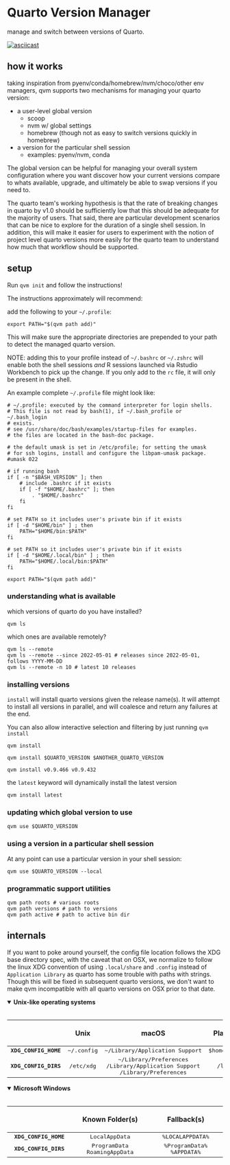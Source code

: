 # Quarto Version Manager

manage and switch between versions of Quarto.

[![asciicast](https://asciinema.org/a/nB2VzKCeuW0iyBANuRGCVPywp.svg)](https://asciinema.org/a/nB2VzKCeuW0iyBANuRGCVPywp)

## how it works

taking inspiration from pyenv/conda/homebrew/nvm/choco/other env managers, qvm supports
two mechanisms for managing your quarto version:
*  a user-level global version
   *  scoop
   *  nvm w/ global settings
   *  homebrew (though not as easy to switch versions quickly in homebrew)
*  a version for the particular shell session
   *  examples: pyenv/nvm, conda

The global version can be helpful for managing your overall system configuration
where you want discover how your current versions compare to whats available,
upgrade, and ultimately be able to swap versions if you need to. 

The quarto team's working hypothesis is that the rate of breaking changes in quarto
by v1.0 should be sufficiently low that this should be adequate for the majority
of users. That said, there are particular development scenarios that can be
nice to explore for the duration of a single shell session. In addition, this
will make it easier for users to experiment with the notion of project level
quarto versions more easily for the quarto team to understand how much that
workflow should be supported.

## setup

Run `qvm init` and follow the instructions!

The instructions approximately will recommend: 

add the following to your `~/.profile`:

```
export PATH="$(qvm path add)"
```

This will make sure the appropriate directories are prepended to your path to detect
the managed quarto version.

NOTE: adding this to your profile instead of `~/.bashrc` or `~/.zshrc` will
enable both the shell sessions *and* R sessions launched via Rstudio Workbench
to pick up the change. If you only add to the `rc` file, it will only be present
in the shell.

An example complete `~/.profile` file might look like:

```
# ~/.profile: executed by the command interpreter for login shells.
# This file is not read by bash(1), if ~/.bash_profile or ~/.bash_login
# exists.
# see /usr/share/doc/bash/examples/startup-files for examples.
# the files are located in the bash-doc package.

# the default umask is set in /etc/profile; for setting the umask
# for ssh logins, install and configure the libpam-umask package.
#umask 022

# if running bash
if [ -n "$BASH_VERSION" ]; then
    # include .bashrc if it exists
    if [ -f "$HOME/.bashrc" ]; then
        . "$HOME/.bashrc"
    fi
fi

# set PATH so it includes user's private bin if it exists
if [ -d "$HOME/bin" ] ; then
    PATH="$HOME/bin:$PATH"
fi

# set PATH so it includes user's private bin if it exists
if [ -d "$HOME/.local/bin" ] ; then
    PATH="$HOME/.local/bin:$PATH"
fi

export PATH="$(qvm path add)"

```

### understanding what is available

which versions of quarto do you have installed?

```
qvm ls
```

which ones are available remotely? 

```
qvm ls --remote
qvm ls --remote --since 2022-05-01 # releases since 2022-05-01, follows YYYY-MM-DD
qvm ls --remote -n 10 # latest 10 releases
```

### installing versions

`install` will install quarto versions given the release name(s). It will
attempt to install all versions in parallel, and will coalesce and return
any failures at the end. 

You can also allow interactive selection and filtering by just
running `qvm install`

```
qvm install
```




```shell
qvm install $QUARTO_VERSION $ANOTHER_QUARTO_VERSION
```

```shell
qvm install v0.9.466 v0.9.432
```

the `latest` keyword will dynamically install the latest version

```
qvm install latest
```

### updating which global version to use

```
qvm use $QUARTO_VERSION
```

### using a version in a particular shell session

At any point can use a particular version in your shell session:

```shell
qvm use $QUARTO_VERSION --local
```


### programmatic support utilities

```shell
qvm path roots # various roots
qvm path versions # path to versions
qvm path active # path to active bin dir
```


## internals

If you want to poke around yourself, the config file location follows the XDG base directory spec, with the caveat that on OSX, we normalize to follow the linux XDG
convention of using `.local/share` and `.config` instead of `Application Library`
as quarto has some trouble with paths with strings. Though this will be fixed in 
subsequent quarto versions, we don't want to make qvm incompatible with all 
quarto versions on OSX prior to that date.


<details open>
    <summary><strong>Unix-like operating systems</strong></summary>
    <br/>

| <a href="#xdg-base-directory"><img width="400" height="0"></a> | <a href="#xdg-base-directory"><img width="500" height="0"></a><p>Unix</p> | <a href="#xdg-base-directory"><img width="600" height="0"></a><p>macOS</p>                                            | <a href="#xdg-base-directory"><img width="500" height="0"></a><p>Plan 9</p> |
| :------------------------------------------------------------: | :-----------------------------------------------------------------------: | :-------------------------------------------------------------------------------------------------------------------: | :-------------------------------------------------------------------------: |
| <kbd><b>XDG_CONFIG_HOME</b></kbd>                              | <kbd>~/.config</kbd>                                                      | <kbd>~/Library/Application&nbsp;Support</kbd>                                                                         | <kbd>$home/lib</kbd>                                                        |
| <kbd><b>XDG_CONFIG_DIRS</b></kbd>                              | <kbd>/etc/xdg</kbd>                                                       | <kbd>~/Library/Preferences</kbd><br/><kbd>/Library/Application&nbsp;Support</kbd><br/><kbd>/Library/Preferences</kbd> | <kbd>/lib</kbd>                                                             |

</details>

<details open>
    <summary><strong>Microsoft Windows</strong></summary>
    <br/>

| <a href="#xdg-base-directory"><img width="400" height="0"></a> | <a href="#xdg-base-directory"><img width="700" height="0"></a><p>Known&nbsp;Folder(s)</p> | <a href="#xdg-base-directory"><img width="900" height="0"></a><p>Fallback(s)</p> |
| :------------------------------------------------------------: | :---------------------------------------------------------------------------------------: | :------------------------------------------------------------------------------: |
| <kbd><b>XDG_CONFIG_HOME</b></kbd>                              | <kbd>LocalAppData</kbd>                                                                   | <kbd>%LOCALAPPDATA%</kbd>                                                        |
| <kbd><b>XDG_CONFIG_DIRS</b></kbd>                              | <kbd>ProgramData</kbd><br/><kbd>RoamingAppData</kbd>                                      | <kbd>%ProgramData%</kbd><br/><kbd>%APPDATA%</kbd>                                |

</details>

